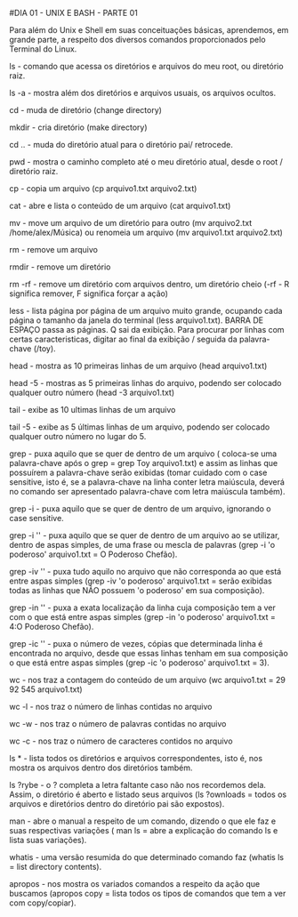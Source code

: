 #DIA 01 - UNIX E BASH - PARTE 01

Para além do Unix e Shell em suas conceituações básicas, aprendemos, em grande parte, a respeito dos diversos comandos proporcionados pelo Terminal do Linux. 



ls - comando que acessa os diretórios e arquivos do meu root, ou diretório raiz.

ls -a - mostra além dos diretórios e arquivos usuais, os arquivos ocultos.

cd - muda de diretório (change directory)

mkdir - cria diretório (make directory)

cd .. - muda do diretório atual para o diretório pai/ retrocede.

pwd - mostra o caminho completo até o meu diretório atual, desde o root / diretório raiz.

cp - copia um arquivo (cp arquivo1.txt arquivo2.txt)

cat - abre e lista o conteúdo de um arquivo (cat arquivo1.txt)

mv - move um arquivo de um diretório para outro (mv arquivo2.txt /home/alex/Música) ou renomeia um arquivo (mv arquivo1.txt arquivo2.txt)

rm - remove um arquivo

rmdir - remove um diretório

rm -rf - remove um diretório com arquivos dentro, um diretório cheio (-rf - R significa remover, F significa forçar a ação)

less - lista página por página de um arquivo muito grande, ocupando cada página o tamanho da janela do terminal (less arquivo1.txt). BARRA DE ESPAÇO passa as páginas. Q sai da exibição. Para procurar por linhas com certas caracteristicas, digitar ao final da exibição / seguida da palavra-chave (/toy).

head - mostra as 10 primeiras linhas de um arquivo (head arquivo1.txt)

head -5 - mostras as 5 primeiras linhas do arquivo, podendo ser colocado qualquer outro número (head -3 arquivo1.txt)

tail - exibe as 10 ultimas linhas de um arquivo

tail -5 - exibe as 5 últimas linhas de um arquivo, podendo ser colocado qualquer outro número no lugar do 5.

grep - puxa aquilo que se quer de dentro de um arquivo ( coloca-se uma palavra-chave após o grep =  grep Toy arquivo1.txt) e assim as linhas que possuírem a palavra-chave serão exibidas (tomar cuidado com o case sensitive, isto é, se a palavra-chave na linha conter letra maiúscula, deverá no comando ser apresentado palavra-chave com letra maiúscula também).

grep -i - puxa aquilo que se quer de dentro de um arquivo, ignorando o case sensitive. 

grep -i '' - puxa aquilo que se quer de dentro de um arquivo ao se utilizar, dentro de aspas simples, de uma frase ou mescla de palavras (grep -i 'o poderoso' arquivo1.txt   =    O Poderoso Chefão).

grep -iv '' - puxa tudo aquilo no arquivo que não corresponda ao que está entre aspas simples (grep -iv 'o poderoso' arquivo1.txt    =     serão exibidas todas as linhas que NÃO possuem 'o poderoso' em sua composição).

grep -in '' - puxa a exata localização da linha cuja composição tem a ver com o que está entre aspas simples (grep -in 'o poderoso' arquivo1.txt   =   4:O Poderoso Chefão).

grep -ic '' - puxa o número de vezes, cópias que determinada linha é encontrada no arquivo, desde que essas linhas tenham em sua composição o que está entre aspas simples (grep -ic 'o poderoso' arquivo1.txt   =    3).

wc - nos traz a contagem do conteúdo de um arquivo (wc arquivo1.txt   =    29    92    545 arquivo1.txt)

wc -l - nos traz o número de linhas contidas no arquivo 

wc -w - nos traz o número de palavras contidas no arquivo

wc -c - nos traz o número de caracteres contidos no arquivo

ls * - lista todos os diretórios e arquivos correspondentes, isto é, nos mostra os arquivos dentro dos diretórios também.

ls ?rybe - o ? completa a letra faltante caso não nos recordemos dela. Assim, o diretório é aberto e listado seus arquivos (ls ?ownloads   =    todos os arquivos e diretórios dentro do diretório pai são expostos).

man - abre o manual a respeito de um comando, dizendo o que ele faz e suas respectivas variações ( man ls   =    abre a explicação do comando ls e lista suas variações).

whatis - uma versão resumida do que determinado comando faz (whatis ls   =    list directory contents).

apropos - nos mostra os variados comandos a respeito da ação que buscamos (apropos copy   =    lista todos os tipos de comandos que tem a ver com copy/copiar).










